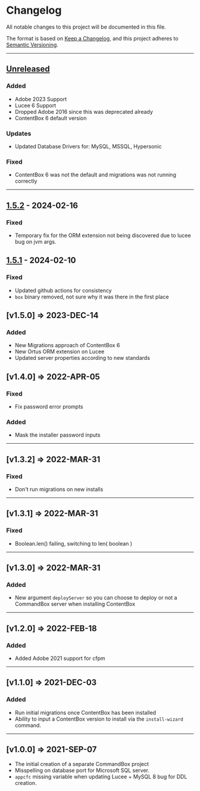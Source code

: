# Changelog

All notable changes to this project will be documented in this file.

The format is based on [Keep a Changelog](https://keepachangelog.com/en/1.0.0/),
and this project adheres to [Semantic Versioning](https://semver.org/spec/v2.0.0.html).

* * *

## [Unreleased]

### Added

- Adobe 2023 Support
- Lucee 6 Support
- Dropped Adobe 2016 since this was deprecated already
- ContentBox 6 default version

### Updates

- Updated Database Drivers for: MySQL, MSSQL, Hypersonic

### Fixed

- ContentBox 6 was not the default and migrations was not running correctly

***

## [1.5.2] - 2024-02-16

### Fixed

- Temporary fix for the ORM extension not being discovered due to lucee bug on jvm args.

## [1.5.1] - 2024-02-10

### Fixed

- Updated github actions for consistency
- `box` binary removed, not sure why it was there in the first place

## [v1.5.0] => 2023-DEC-14

### Added

- New Migrations approach of ContentBox 6
- New Ortus ORM extension on Lucee
- Updated server properties according to new standards

## [v1.4.0] => 2022-APR-05

### Fixed

- Fix password error prompts

### Added

- Mask the installer password inputs

* * *

## [v1.3.2] => 2022-MAR-31

### Fixed

- Don't run migrations on new installs

* * *

## [v1.3.1] => 2022-MAR-31

### Fixed

- Boolean.len() failing, switching to len( boolean )

* * *

## [v1.3.0] => 2022-MAR-31

### Added

- New argument `deployServer` so you can choose to deploy or not a CommandBox server when installing ContentBox

* * *

## [v1.2.0] => 2022-FEB-18

### Added

- Added Adobe 2021 support for cfpm

* * *

## [v1.1.0] => 2021-DEC-03

### Added

- Run initial migrations once ContentBox has been installed
- Ability to input a ContentBox version to install via the `install-wizard` command.

* * *

## [v1.0.0] => 2021-SEP-07

- The initial creation of a separate CommandBox project
- Misspelling on database port for Microsoft SQL server.
- `appcfc` missing variable when updating Lucee + MySQL 8 bug for DDL creation.

[Unreleased]: https://github.com/Ortus-Solutions/contentbox-cli/compare/v1.5.2...HEAD

[1.5.2]: https://github.com/Ortus-Solutions/contentbox-cli/compare/v1.5.1...v1.5.2

[1.5.1]: https://github.com/Ortus-Solutions/contentbox-cli/compare/e199c386dc5d1b262f9259d6824df5fa7dfdd77e...v1.5.1
